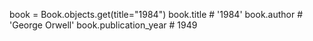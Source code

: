 book = Book.objects.get(title="1984")
book.title  # '1984'
book.author  # 'George Orwell'
book.publication_year  # 1949

